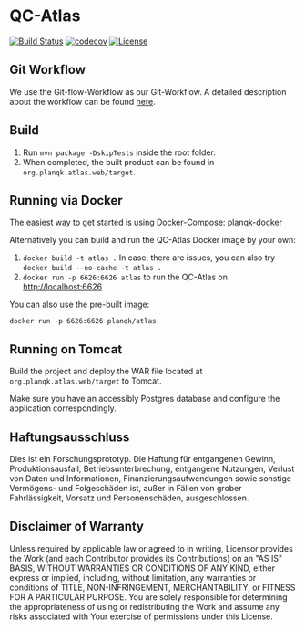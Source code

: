 # QC-Atlas

[![Build Status](https://api.travis-ci.org/UST-QuAntiL/qc-atlas.svg?branch=develop)](https://travis-ci.org/UST-QuAntiL/qc-atlas)
[![codecov](https://codecov.io/gh/UST-QuAntiL/qc-atlas/branch/develop/graph/badge.svg)](https://codecov.io/gh/UST-QuAntiL/qc-atlas)
[![License](https://img.shields.io/badge/License-Apache%202.0-blue.svg)](https://opensource.org/licenses/Apache-2.0)

## Git Workflow

We use the Git-flow-Workflow as our Git-Workflow. A detailed description about the workflow can be
found [here](https://www.atlassian.com/git/tutorials/comparing-workflows/gitflow-workflow).

## Build

1. Run `mvn package -DskipTests` inside the root folder.
2. When completed, the built product can be found in `org.planqk.atlas.web/target`.

## Running via Docker

The easiest way to get started is using Docker-Compose: [planqk-docker](https://github.com/PlanQK/planqk-docker)

Alternatively you can build and run the QC-Atlas Docker image by your own:

1. `docker build -t atlas .`
   In case, there are issues, you can also try `docker build --no-cache -t atlas .`
2. `docker run -p 6626:6626 atlas` to run the QC-Atlas on <http://localhost:6626>

You can also use the pre-built image:

    docker run -p 6626:6626 planqk/atlas

## Running on Tomcat

Build the project and deploy the WAR file located at `org.planqk.atlas.web/target` to Tomcat.

Make sure you have an accessibly Postgres database and configure the application correspondingly.

## Haftungsausschluss

Dies ist ein Forschungsprototyp. Die Haftung für entgangenen Gewinn, Produktionsausfall, Betriebsunterbrechung,
entgangene Nutzungen, Verlust von Daten und Informationen, Finanzierungsaufwendungen sowie sonstige Vermögens- und
Folgeschäden ist, außer in Fällen von grober Fahrlässigkeit, Vorsatz und Personenschäden, ausgeschlossen.

## Disclaimer of Warranty

Unless required by applicable law or agreed to in writing, Licensor provides the Work (and each Contributor provides its
Contributions) on an "AS IS" BASIS, WITHOUT WARRANTIES OR CONDITIONS OF ANY KIND, either express or implied, including,
without limitation, any warranties or conditions of TITLE, NON-INFRINGEMENT, MERCHANTABILITY, or FITNESS FOR A
PARTICULAR PURPOSE. You are solely responsible for determining the appropriateness of using or redistributing the Work
and assume any risks associated with Your exercise of permissions under this License.
